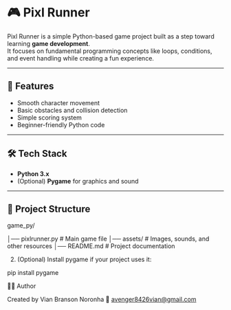 # 🎮 Pixl Runner

Pixl Runner is a simple Python-based game project built as a step toward learning **game development**.  
It focuses on fundamental programming concepts like loops, conditions, and event handling while creating a fun experience.

---

## 🚀 Features
- Smooth character movement  
- Basic obstacles and collision detection  
- Simple scoring system  
- Beginner-friendly Python code  

---

## 🛠️ Tech Stack
- **Python 3.x**  
- (Optional) **Pygame** for graphics and sound  

---

## 📂 Project Structure

game_py/

│── pixlrunner.py   # Main game file
│── assets/         # Images, sounds, and other resources
│── README.md       # Project documentation


2.	(Optional) Install pygame if your project uses it:

pip install pygame

👨‍💻 Author

Created by Vian Branson Noronha
📧 avenger8426vian@gmail.com

